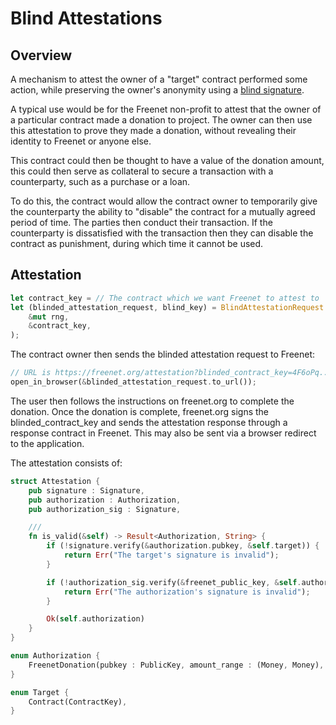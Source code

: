 # Blind Attestations

## Overview

A mechanism to attest the owner of a "target" contract performed some action,
while preserving the owner's anonymity using a [blind
signature](https://en.wikipedia.org/wiki/Blind_signature).

A typical use would be for the Freenet non-profit to attest that the owner of a
particular contract made a donation to project. The owner can then use this
attestation to prove they made a donation, without revealing their identity to
Freenet or anyone else.

This contract could then be thought to have a value of the donation amount,
this could then serve as collateral to secure a transaction with a
counterparty, such as a purchase or a loan.

To do this, the contract would allow the contract owner to temporarily give the
counterparty the ability to "disable" the contract for a mutually agreed period
of time. The parties then conduct their transaction. If the counterparty is
dissatisfied with the transaction then they can disable the contract as
punishment, during which time it cannot be used.

## Attestation

```rust
let contract_key = // The contract which we want Freenet to attest to
let (blinded_attestation_request, blind_key) = BlindAttestationRequest::blind(
    &mut rng,
    &contract_key,
);
```

The contract owner then sends the blinded attestation request to Freenet:

```rust
// URL is https://freenet.org/attestation?blinded_contract_key=4F6oPq...
open_in_browser(&blinded_attestation_request.to_url());
```

The user then follows the instructions on freenet.org to complete the donation.
Once the donation is complete, freenet.org signs the blinded_contract_key and
sends the attestation response through a response contract in Freenet. This
may also be sent via a browser redirect to the application.

The attestation consists of:

```rust
struct Attestation {
    pub signature : Signature,
    pub authorization : Authorization,
    pub authorization_sig : Signature,

    /// 
    fn is_valid(&self) -> Result<Authorization, String> {
        if (!signature.verify(&authorization.pubkey, &self.target)) {
            return Err("The target's signature is invalid");
        }

        if (!authorization_sig.verify(&freenet_public_key, &self.authorization)) {
            return Err("The authorization's signature is invalid");
        }

        Ok(self.authorization)
    }
}

enum Authorization {
    FreenetDonation(pubkey : PublicKey, amount_range : (Money, Money), time_range : (Timestamp, Timestamp)),
}

enum Target {
    Contract(ContractKey),
}
```
